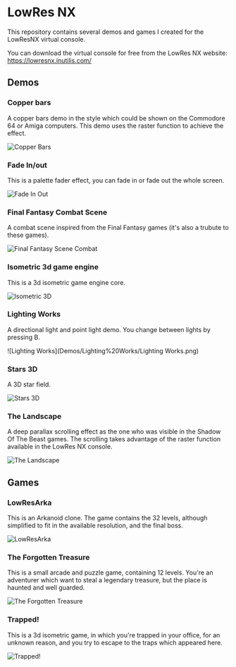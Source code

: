 # LowRes NX
This repository contains several demos and games I created for the LowResNX virtual console.

You can download the virtual console for free from the LowRes NX website:
https://lowresnx.inutilis.com/

## Demos

### Copper bars
A copper bars demo in the style which could be shown on the Commodore 64 or Amiga computers. This demo uses the raster function to achieve the effect.

![Copper Bars](Demos/Copper%20Bars/Copper%20Bars.png)

### Fade In/out
This is a palette fader effect, you can fade in or fade out the whole screen.

![Fade In Out](Demos/Fader%20In-Out/Fader%20In%20Out.png)

### Final Fantasy Combat Scene
A combat scene inspired from the Final Fantasy games (it's also a trubute to these games).

![Final Fantasy Scene Combat](Demos/Final%20Fantasy%20Combat%20Scene/FFCombat.png)

### Isometric 3d game engine
This is a 3d isometric game engine core.

![Isometric 3D](Demos/Isometric%203D%20Game%20Engine/Isometric3D.png)

### Lighting Works
A directional light and point light demo. You change between lights by pressing B.

![Lighting Works](Demos/Lighting%20Works/Lighting Works.png)

### Stars 3D
A 3D star field.

![Stars 3D](Demos/Stars%203D/Stars3D.png)

### The Landscape
A deep parallax scrolling effect as the one who was visible in the Shadow Of The Beast games. The scrolling takes advantage of the raster function available in the LowRes NX console.

![The Landscape](Demos/The%20Landscape/The%20Landscape.png)

## Games

### LowResArka
This is an Arkanoid clone. The game contains the 32 levels, although simplified to fit in the available resolution, and the final boss.

![LowResArka](Games/Arkanoid/Arkanoid.png)

### The Forgotten Treasure
This is a small arcade and puzzle game, containing 12 levels. You're an adventurer which want to steal a legendary treasure, but the place is haunted and well guarded.

![The Forgotten Treasure](Games/The%20Forgotten%20Treasure/The%20Forgotten%20Treasure.png)

### Trapped!
This is a 3d isometric game, in which you're trapped in your office, for an unknown reason, and you try to escape to the traps which appeared here.

![Trapped!](Games/Trapped/Trapped.png)
